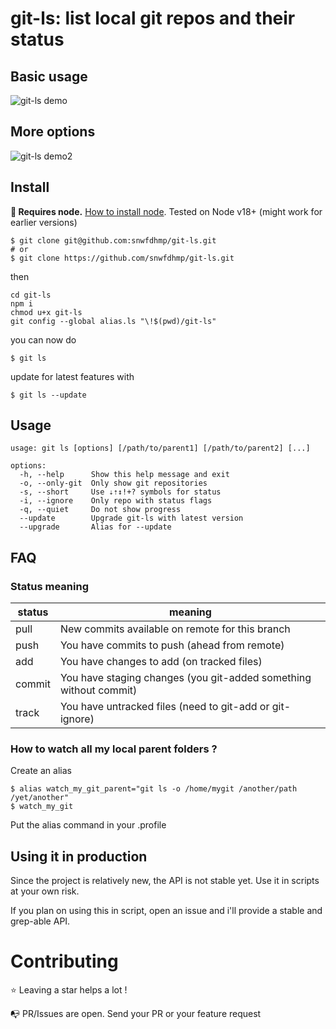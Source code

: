 # git-ls: list local git repos and their status

## Basic usage

![git-ls demo](https://i.imgur.com/O3ch0xq.png)

## More options

![git-ls demo2](https://i.imgur.com/Mu4yG5b.png)

## Install

**🔹 Requires node.** [How to install node](https://docs.npmjs.com/downloading-and-installing-node-js-and-npm). Tested on Node v18+ (might work for earlier versions)

```
$ git clone git@github.com:snwfdhmp/git-ls.git
# or
$ git clone https://github.com/snwfdhmp/git-ls.git
```

then

```
cd git-ls
npm i
chmod u+x git-ls
git config --global alias.ls "\!$(pwd)/git-ls"
```

you can now do

```
$ git ls
```

update for latest features with

```
$ git ls --update
```

## Usage

```
usage: git ls [options] [/path/to/parent1] [/path/to/parent2] [...]

options:
  -h, --help      Show this help message and exit
  -o, --only-git  Only show git repositories
  -s, --short     Use ⇣⇡↕!+? symbols for status
  -i, --ignore    Only repo with status flags
  -q, --quiet     Do not show progress
  --update        Upgrade git-ls with latest version
  --upgrade       Alias for --update
```

## FAQ

### Status meaning

| status | meaning                                                           |
| ------ | ----------------------------------------------------------------- |
| pull   | New commits available on remote for this branch                   |
| push   | You have commits to push (ahead from remote)                      |
| add    | You have changes to add (on tracked files)                        |
| commit | You have staging changes (you git-added something without commit) |
| track  | You have untracked files (need to git-add or git-ignore)          |

### How to watch all my local parent folders ?

Create an alias

```
$ alias watch_my_git_parent="git ls -o /home/mygit /another/path /yet/another"
$ watch_my_git
```

Put the alias command in your .profile

## Using it in production

Since the project is relatively new, the API is not stable yet. Use it in scripts at your own risk.

If you plan on using this in script, open an issue and i'll provide a stable and grep-able API.

# Contributing

⭐️ Leaving a star helps a lot !

📭 PR/Issues are open. Send your PR or your feature request
